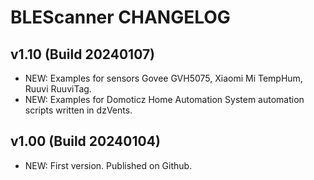 # BLEScanner CHANGELOG

## v1.10 (Build 20240107)
* NEW: Examples for sensors Govee GVH5075, Xiaomi Mi TempHum, Ruuvi RuuviTag.
* NEW: Examples for Domoticz Home Automation System automation scripts written in dzVents.

## v1.00 (Build 20240104)
* NEW: First version. Published on Github.
